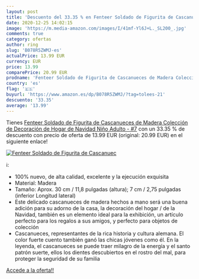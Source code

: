 ```yaml
---
layout: post
title: 'Descuento del 33.35 % en Fenteer Soldado de Figurita de Cascanuec'
date: 2020-12-25 14:02:15
image: 'https://m.media-amazon.com/images/I/41mf-Yl6J+L._SL200_.jpg'
comments: true
category: ofertas
author: ring
slug: 'B078R5ZWMJ-es'
actualPrice: 13.99 EUR
currency: EUR
price: 13.99
comparePrice: 20.99 EUR
prodname: 'Fenteer Soldado de Figurita de Cascanueces de Madera Colección de Decoración de Hogar de Navidad Niño Adulto - #7'
country: 'es'
flag: '🇪🇸'
buyurl: 'https://www.amazon.es/dp/B078R5ZWMJ/?tag=tolees-21'
descuento: '33.35'
average: '13.99'
---
```


Tienes [Fenteer Soldado de Figurita de Cascanueces de Madera Colección de Decoración de Hogar de Navidad Niño Adulto - #7](https://www.amazon.es/dp/B078R5ZWMJ/?tag=tolees-21) con un 33.35 % de descuento con precio de oferta de 13.99 EUR (original: 20.99 EUR) en el siguiente enlace!

[![Fenteer Soldado de Figurita de Cascanuec](https://m.media-amazon.com/images/I/41mf-Yl6J+L._SL200_.jpg)](https://www.amazon.es/dp/B078R5ZWMJ/?tag=tolees-21)

ℹ️:

- 100% nuevo, de alta calidad, excelente y la ejecución exquisita
- Material: Madera
- Tamaño: Aprox. 30 cm / 11,8 pulgadas (altura); 7 cm / 2,75 pulgadas (inferior Longitud lateral)
- Este delicado cascanueces de madera hechos a mano será una buena adición para su adorno de la casa, la decoración del hogar / de la Navidad, también es un elemento ideal para la exhibición, un artículo perfecto para los regalos a sus amigos, y perfecto para objetos de colección
- Cascanueces, representantes de la rica historia y cultura alemana. El color fuerte cuento también ganó las chicas jóvenes como él. En la leyenda, el cascanueces se puede traer milagro de la energía y el santo patrón suerte, ellos los dientes descubiertos en el rostro del mal, para proteger la seguridad de su familia

[Accede a la oferta!!](https://www.amazon.es/dp/B078R5ZWMJ/?tag=tolees-21)
